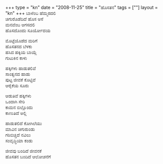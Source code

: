 +++
type   = "kn"
date   = "2008-11-25"
title  = "ಹೊಸತನ"
tags   = [""]
layout = "kn"
+++
ಬಾಳೆಂಬ ಹೆಮ್ಮರದಲಿ \
ಚಿಗುರೊಡೆದಿದೆ ಹೊಸ ಆಸೆ \
ಮನವೆಂಬ ಆಗಸದಲಿ \
ಹೊಸದೊಂದು ಸೂರ್ಯೋದಯ 

ಮೊಟ್ಟೆಯೊಡೆದ ಮರಿಗೆ \
ಹೊಸತನದ ಬೆಳಕು \
ಹಸಿದ ಹಕ್ಕಿಯ ಬಾಯ್ಗೆ \
ಗುಟುಕಿನ ಕಾಳು 

ಹಕ್ಕಿಗಳು ಹಾಡುತಲಿವೆ \
ಸಾಂತ್ವನದ ಹಾಡು \
ಪುಟ್ಟ ಜೀವಕೆ ಕೊಟ್ಟಿವೆ \
ಆರೈಕೆಯ ಸೂರು 

ಆಡುತಿವೆ ಹಕ್ಕಿಗಳು \
ಒಂದಾಗಿ ಸೇರಿ \
ಕಾಮನ ಬಿಲ್ಲೊಂದು \
ಕಾಣುತಿದೆ ಅಲ್ಲಿ 

ಹಾಡುತಲಿದೆ ಕೋಗಿಲೆಯು \
ಮಾವಿನ ಚಿಗುರುಂಡು \
ಗರಿಬಿಚ್ಚಿದೆ ನವಿಲು \
ಸಂವೃದ್ಧಿಯಾ ಕಂಡು

ಜೀವವು ಬಂದಿದೆ ಜೀವನಕೆ \
ಹೊಸತನ ಬಂದಿದೆ ಆಲೋಚನೆಗೆ